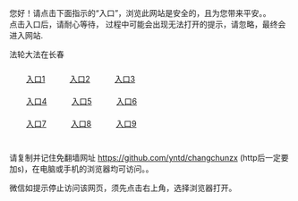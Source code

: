 您好！请点击下面指示的“入口”，浏览此网站是安全的，且为您带来平安。。 <br/>
点击入口后，请耐心等待， 过程中可能会出现无法打开的提示，请忽略，最终会进入网站. </br>

法轮大法在长春<br/>
<div style="padding:10px"><a style="margin:20px" target="_blank" href="https://dqxqudfqs877p.cloudfront.net/2Qpsp?dbtmeixq" id="ccLink1" rel="nofollow">入口1</a> <a target="_blank" style="margin:20px" href="https://d1irj9wl63x16q.cloudfront.net/2Qpsp?kvazjdc" id="ccLink2" rel="nofollow">入口2</a> <a style="margin:20px" target="_blank" href="https://d3u958tli5yzno.cloudfront.net/2Qpsp?wmdoeb" id="ccLink3" rel="nofollow">入口3</a></div>

<div style="padding:10px" ><a style="margin:20px" target="_blank" href="https://dqxqudfqs877p.cloudfront.net/2Qpsp?dbtmeixq" id="ccLink4" rel="nofollow">入口4</a> <a style="margin:20px" href="https://d1irj9wl63x16q.cloudfront.net/2Qpsp?kvazjdc" target="_blank" id="ccLink5" rel="nofollow">入口5</a> <a style="margin:20px" href="https://d3u958tli5yzno.cloudfront.net/2Qpsp?wmdoeb" target="_blank" id="ccLink6" rel="nofollow">入口6</a></div>

<div style="padding:10px"><a style="margin:20px" target="_blank" href="https://dqxqudfqs877p.cloudfront.net/2Qpsp?dbtmeixq" id="ccLink7" rel="nofollow">入口7</a> <a style="margin:20px" href="https://d1irj9wl63x16q.cloudfront.net/2Qpsp?kvazjdc" target="_blank" id="ccLink8" rel="nofollow">入口8</a> <a style="margin:20px" target="_blank" href="https://d3u958tli5yzno.cloudfront.net/2Qpsp?wmdoeb" id="ccLink9" rel="nofollow">入口9</a></div>

<br/>



请复制并记住免翻墙网址 https://github.com/yntd/changchunzx (http后一定要加s)，在电脑或手机的浏览器均可访问。。<br/>

微信如提示停止访问该网页，须先点击右上角，选择浏览器打开。
